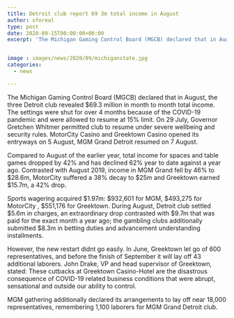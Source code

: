```yaml
---
title: Detroit club report 69 3m total income in August
author: xforeal 
type: post
date: 2020-09-15T00:00:00+00:00
excerpt: 'The Michigan Gaming Control Board (MGCB) declared that in August, the three Detroit club revealed $69 '


image : images/news/2020/09/michiganstate.jpg
categories:
  - news

---
```

<span data-contrast="auto">The Michigan Gaming Control Board (MGCB) declared that in August, the three Detroit club revealed $69.3 million in month to month total income. The settings were shut for over 4 months because of the COVID-19 pandemic and were allowed to resume at 15&percnt; limit. On 29 July, Governor Gretchen Whitmer permitted club to resume under severe wellbeing and security rules. </span><span data-contrast="auto">MotorCity </span><span data-contrast="auto">Casino and Greektown Casino opened its entryways on 5 August, MGM Grand Detroit resumed on 7 August. </span><span data-ccp-props='{"134233117":true,"134233118":true,"201341983":0,"335559739":200,"335559740":240}' />

<span data-contrast="auto">Compared to August of the earlier year, total income for spaces and table games dropped by 42&percnt; and has declined 62&percnt; year to date against a year ago. Contrasted with August 2019, income in MGM Grand fell by 46&percnt; to $28.6m, </span><span data-contrast="auto">MotorCity </span><span data-contrast="auto">suffered a 38&percnt; decay to $25m and Greektown earned $15.7m, a 42&percnt; drop. </span><span data-ccp-props='{"134233117":true,"134233118":true,"201341983":0,"335559739":200,"335559740":240}' />

<span data-contrast="auto">Sports wagering acquired $1.97m: $932,601 for MGM, $493,275 for </span><span data-contrast="auto">MotorCity </span><span data-contrast="auto">, $551,176 for Greektown. During August, Detroit club settled $5.6m in charges, an extraordinary drop contrasted with $9.7m that was paid for the exact month a year ago; the gambling clubs additionally submitted $8.3m in betting duties and advancement understanding installments. </span><span data-ccp-props='{"134233117":true,"134233118":true,"201341983":0,"335559739":200,"335559740":240}' />

<span data-contrast="auto">However, the new restart </span><span data-contrast="auto">didnt </span><span data-contrast="auto">go easily. In June, Greektown let go of 600 representatives, and before the finish of September it will lay off 43 additional laborers. John Drake, VP and head supervisor of Greektown, stated: These cutbacks at Greektown Casino-Hotel are the disastrous consequence of COVID-19 related business conditions that were abrupt, sensational and outside our ability to control. </span><span data-ccp-props='{"134233117":true,"134233118":true,"201341983":0,"335559739":200,"335559740":240}' />

<span data-contrast="auto">MGM gathering additionally declared its arrangements to lay off near 18,000 representatives, remembering 1,100 laborers for MGM Grand Detroit club. </span><span data-ccp-props='{"134233117":true,"134233118":true,"201341983":0,"335559739":200,"335559740":240}' />

<p aria-level="2">
  <span data-ccp-props='{"201341983":0,"335559738":200,"335559739":0,"335559740":276}' />
</p>